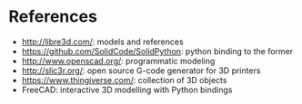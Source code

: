 
# References
- http://libre3d.com/: models and references
- https://github.com/SolidCode/SolidPython: python binding to the former
- http://www.openscad.org/: programmatic modeling
- http://slic3r.org/: open source G-code generator for 3D printers
- https://www.thingiverse.com/: collection of 3D objects
- FreeCAD: interactive 3D modelling with Python bindings
